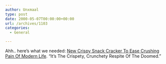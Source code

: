 ```yaml
---
author: Unxmaal
type: post
date: 2000-05-07T00:00:00+00:00
url: /archives/1103
categories:
  - General

---
```

Ahh.. here&#8217;s what we needed: <a target="_blank"  href="http://www.theonion.com/onion3201/crispycracker.html">New Crispy Snack Cracker To Ease Crushing Pain Of Modern Life</a>. &#8220;It&#8217;s The Crispety, Crunchety Respite Of The Doomed.&#8221;
